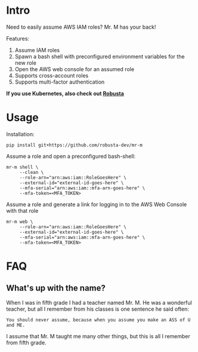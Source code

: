 # Intro

Need to easily assume AWS IAM roles? Mr. M has your back!

Features:

1. Assume IAM roles
2. Spawn a bash shell with preconfigured environment variables for the new role
3. Open the AWS web console for an assumed role
4. Supports cross-account roles
5. Supports multi-factor authentication

**If you use Kubernetes, also check out [Robusta](https://github.com/robusta-dev/robusta/)**

# Usage
Installation:
```
pip install git+https://github.com/robusta-dev/mr-m
```

Assume a role and open a preconfigured bash-shell:
```
mr-m shell \
     --clean \
     --role-arn="arn:aws:iam::RoleGoesHere" \
     --external-id="external-id-goes-here" \
     --mfa-serial="arn:aws:iam::mfa-arn-goes-here" \
     --mfa-token=<MFA_TOKEN>
```

Assume a role and generate a link for logging in to the AWS Web Console with that role
```
mr-m web \
     --role-arn="arn:aws:iam::RoleGoesHere" \
     --external-id="external-id-goes-here" \
     --mfa-serial="arn:aws:iam::mfa-arn-goes-here" \
     --mfa-token=<MFA_TOKEN>
```

# FAQ
## What's up with the name?
When I was in fifth grade I had a teacher named Mr. M. He was a wonderful teacher, but all I remember from his classes is one sentence he said often:

	You should never assume, because when you assume you make an ASS of U and ME. 

I assume that Mr. M taught me many other things, but this is all I remember from fifth grade.

